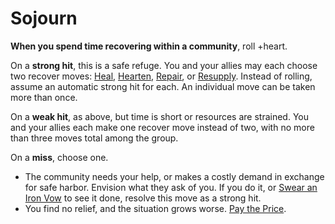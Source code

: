 # Sojourn

**When you spend time recovering within a community**, roll +heart.

On a **strong hit**, this is a safe refuge. You and your allies may each choose two recover moves: [Heal](Moves/Recover/Heal), [Hearten](Moves/Recover/Hearten), [Repair](Moves/Recover/Repair), or [Resupply](Moves/Recover/Resupply). Instead of rolling, assume an automatic strong hit for each. An individual move can be taken more than once.

On a **weak hit**, as above, but time is short or resources are strained. You and your allies each make one recover move instead of two, with no more than three moves total among the group.

On a **miss**, choose one.

  * The community needs your help, or makes a costly demand in exchange for safe harbor. Envision what they ask of you. If you do it, or [Swear an Iron Vow](Moves/Quest/Swear_an_Iron_Vow) to see it done, resolve this move as a strong hit.
  * You find no relief, and the situation grows worse. [Pay the Price](Moves/Fate/Pay_the_Price).